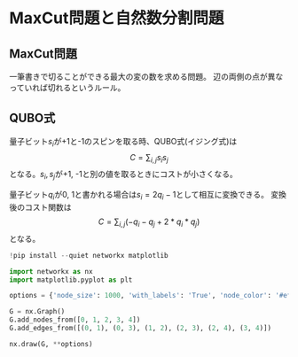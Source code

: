 # MaxCut問題と自然数分割問題

## MaxCut問題

一筆書きで切ることができる最大の変の数を求める問題。
辺の両側の点が異なっていれば切れるというルール。

## QUBO式

量子ビット$s_i$が+1と-1のスピンを取る時、QUBO式(イジング式)は
$$
C = \sum_{i, j} s_i s_j
$$
となる。$s_i, s_j$が+1, -1と別の値を取るときにコストが小さくなる。

量子ビット$q_i$が0, 1と書かれる場合は$s_i = 2q_i - 1$として相互に変換できる。
変換後のコスト関数は
$$
C = \sum_{i, j} (- q_i - q_j + 2*q_i *q_j)
$$
となる。


```python 
!pip install --quiet networkx matplotlib
```

```python 
import networkx as nx
import matplotlib.pyplot as plt

options = {'node_size': 1000, 'with_labels': 'True', 'node_color': '#efefef'}

G = nx.Graph()
G.add_nodes_from([0, 1, 2, 3, 4])
G.add_edges_from([(0, 1), (0, 3), (1, 2), (2, 3), (2, 4), (3, 4)])

nx.draw(G, **options)
```


